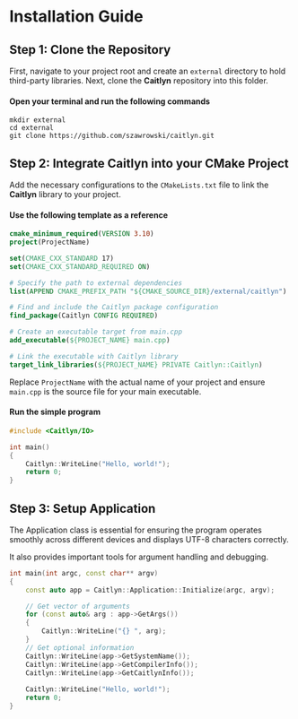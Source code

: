 # Installation Guide

## Step 1: Clone the Repository

First, navigate to your project root and create an `external` directory to hold
third-party libraries. Next, clone the **Caitlyn** repository into this folder.

#### Open your terminal and run the following commands

```shell
mkdir external
cd external
git clone https://github.com/szawrowski/caitlyn.git
```

## Step 2: Integrate Caitlyn into your CMake Project

Add the necessary configurations to the `CMakeLists.txt` file to link the
**Caitlyn** library to your project.

#### Use the following template as a reference

```cmake
cmake_minimum_required(VERSION 3.10)
project(ProjectName)

set(CMAKE_CXX_STANDARD 17)
set(CMAKE_CXX_STANDARD_REQUIRED ON)

# Specify the path to external dependencies
list(APPEND CMAKE_PREFIX_PATH "${CMAKE_SOURCE_DIR}/external/caitlyn")

# Find and include the Caitlyn package configuration
find_package(Caitlyn CONFIG REQUIRED)

# Create an executable target from main.cpp
add_executable(${PROJECT_NAME} main.cpp)

# Link the executable with Caitlyn library
target_link_libraries(${PROJECT_NAME} PRIVATE Caitlyn::Caitlyn)
```

Replace `ProjectName` with the actual name of your project and ensure `main.cpp`
is the source file for your main executable.

#### Run the simple program

```c++
#include <Caitlyn/IO>

int main()
{
    Caitlyn::WriteLine("Hello, world!");
    return 0;
}
```

## Step 3: Setup Application

The Application class is essential for ensuring the program operates smoothly
across different devices and displays UTF-8 characters correctly.

It also provides important tools for argument handling and debugging.

```c++
int main(int argc, const char** argv)
{
    const auto app = Caitlyn::Application::Initialize(argc, argv);

    // Get vector of arguments
    for (const auto& arg : app->GetArgs())
    {
        Caitlyn::WriteLine("{} ", arg);
    }
    // Get optional information
    Caitlyn::WriteLine(app->GetSystemName());
    Caitlyn::WriteLine(app->GetCompilerInfo());
    Caitlyn::WriteLine(app->GetCaitlynInfo());
    
    Caitlyn::WriteLine("Hello, world!");
    return 0;
}
```
